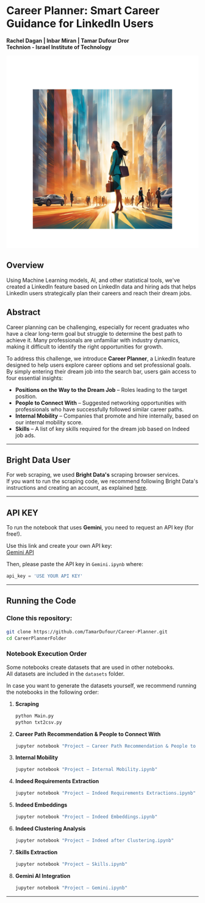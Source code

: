 # Career Planner: Smart Career Guidance for LinkedIn Users  

**Rachel Dagan | Inbar Miran | Tamar Dufour Dror**  
**Technion - Israel Institute of Technology**  

![Career Planner Overview](picture.png)


## Overview  
Using Machine Learning models, AI, and other statistical tools, we've created a LinkedIn feature based on LinkedIn data and hiring ads that helps LinkedIn users strategically plan their careers and reach their dream jobs.  

## Abstract  
Career planning can be challenging, especially for recent graduates who have a clear long-term goal but struggle to determine the best path to achieve it. Many professionals are unfamiliar with industry dynamics, making it difficult to identify the right opportunities for growth.  

To address this challenge, we introduce **Career Planner**, a LinkedIn feature designed to help users explore career options and set professional goals. By simply entering their dream job into the search bar, users gain access to four essential insights:  

- **Positions on the Way to the Dream Job** – Roles leading to the target position.  
- **People to Connect With** – Suggested networking opportunities with professionals who have successfully followed similar career paths.  
- **Internal Mobility** – Companies that promote and hire internally, based on our internal mobility score.  
- **Skills** – A list of key skills required for the dream job based on Indeed job ads.  

---

## Bright Data User  
For web scraping, we used **Bright Data's** scraping browser services.  
If you want to run the scraping code, we recommend following Bright Data's instructions and creating an account, as explained [here](https://docs.brightdata.com/scraping-automation/scraping-browser/introduction).  

---

## API KEY  
To run the notebook that uses **Gemini**, you need to request an API key (for free!).  

Use this link and create your own API key:  
[Gemini API](https://ai.google.dev/)  

Then, please paste the API key in `Gemini.ipynb` where:  

```python
api_key = 'USE YOUR API KEY'
```

---

## Running the Code  

### Clone this repository:  
```bash
git clone https://github.com/TamarDufour/Career-Planner.git
cd CareerPlannerFolder
```

### Notebook Execution Order  
Some notebooks create datasets that are used in other notebooks.  
All datasets are included in the `datasets` folder.  

In case you want to generate the datasets yourself, we recommend running the notebooks in the following order:  

1. **Scraping**  
   ```bash
   python Main.py
   python txt2csv.py
   ```
   
2. **Career Path Recommendation & People to Connect With**  
   ```bash
   jupyter notebook "Project – Career Path Recommendation & People to Connect With.ipynb"
   ```

3. **Internal Mobility**  
   ```bash
   jupyter notebook "Project – Internal Mobility.ipynb"
   ```

4. **Indeed Requirements Extraction**  
   ```bash
   jupyter notebook "Project – Indeed Requirements Extractions.ipynb"
   ```

5. **Indeed Embeddings**  
   ```bash
   jupyter notebook "Project – Indeed Embeddings.ipynb"
   ```

6. **Indeed Clustering Analysis**  
   ```bash
   jupyter notebook "Project – Indeed after Clustering.ipynb"
   ```

7. **Skills Extraction**  
   ```bash
   jupyter notebook "Project – Skills.ipynb"
   ```

8. **Gemini AI Integration**  
   ```bash
   jupyter notebook "Project – Gemini.ipynb"
   ```

---
